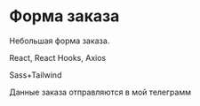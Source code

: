 # Форма заказа
Небольшая форма заказа.

React, React Hooks, Axios

Sass+Tailwind

Данные заказа отправляются в мой телеграмм
